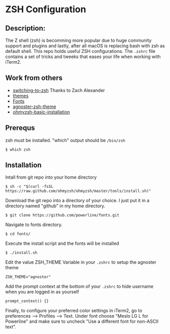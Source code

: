 # ZSH Configuration

##  Description: 
The Z shell (zsh) is becomming more popular due to huge community support and plugins and lastly, after all macOS is replacing bash with zsh as default shell. This repo holds useful ZSH configurations. The `.zshrc` file contains a set of tricks and tweeks that eases your life when working with iTerm2.


## Work from others

* [switching-to-zsh] Thanks to Zach Alexander
* [themes] 
* [Fonts] 
* [agnoster-zsh-theme] 
* [ohmyzsh-basic-installation]


[switching-to-zsh]:                         http://zpalexander.com/switching-to-zsh/
[themes]:                                   https://github.com/ohmyzsh/ohmyzsh/wiki/themes
[fonts]:                                    https://github.com/powerline/fonts
[agnoster-zsh-theme]:                       https://github.com/agnoster/agnoster-zsh-theme
[ohmyzsh-basic-installation]:               https://github.com/ohmyzsh/ohmyzsh#basic-installation

## Prerequs

zsh must be installed. "which" output should be `/bin/zsh`
```console
$ which zsh
```


## Installation

Intall from git repo into your home directory

```console
$ sh -c "$(curl -fsSL https://raw.github.com/ohmyzsh/ohmyzsh/master/tools/install.sh)"
```

Download the git repo into a directory of your choice. I just put it in a directory named "github" in my home directory.

```console
$ git clone https://github.com/powerline/fonts.git
```

Navigate to fonts directory.
```console
$ cd fonts/
```

Execute the install script and the fonts will be installed
```console
$ ./install.sh
```

Edit the value ZSH_THEME Variable in your `.zshrc` to setup the agnoster theme

```console
ZSH_THEME="agnoster"
```

Add the prompt context at the bottom of your `.zshrc` to hide username when you are logged in as yourself

```console
prompt_context() {}
```


Finally, to configure your preferred color settings in iTerm2, go to preferences --> Profiles --> Text. Under font choose "Meslo LG L for Powerline" and make sure to uncheck "Use a different font for non-ASCII text". 

